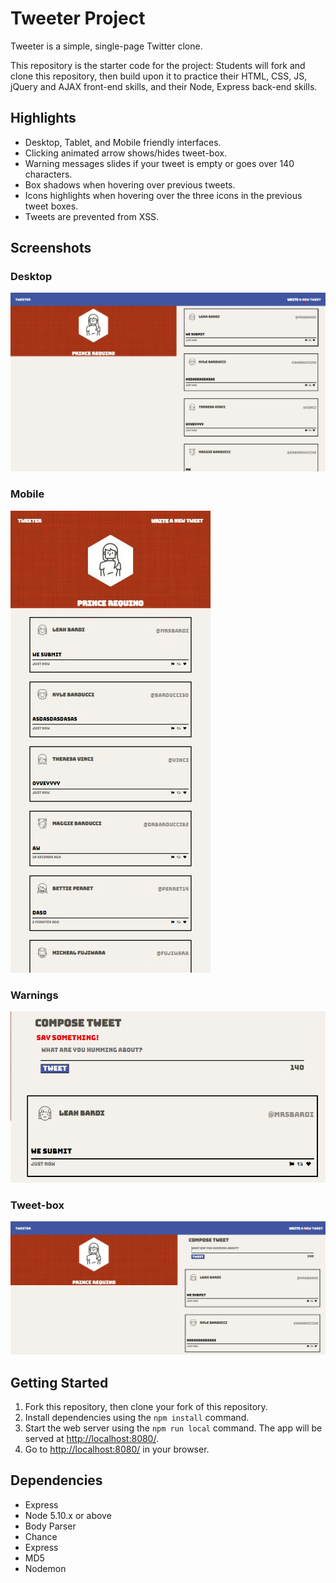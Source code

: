 # Tweeter Project

Tweeter is a simple, single-page Twitter clone.

This repository is the starter code for the project: Students will fork and clone this repository, then build upon it to practice their HTML, CSS, JS, jQuery and AJAX front-end skills, and their Node, Express back-end skills.

## Highlights
- Desktop, Tablet, and Mobile friendly interfaces.
- Clicking animated arrow shows/hides tweet-box.
- Warning messages slides if your tweet is empty or goes over 140 characters.
- Box shadows when hovering over previous tweets.
- Icons highlights when hovering over the three icons in the previous tweet boxes.
- Tweets are prevented from XSS.


## Screenshots

### Desktop 
!["Desktop"](https://github.com/princerequino/tweeter/blob/master/docs/desktop.JPG)
### Mobile
!["Mobile"](https://github.com/princerequino/tweeter/blob/master/docs/Mobile.JPG)
### Warnings
!["Warnings"](https://github.com/princerequino/tweeter/blob/master/docs/Warning.JPG)
### Tweet-box
!["Compose-A-Tweet"](https://github.com/princerequino/tweeter/blob/master/docs/Compose-Tweet.JPG)



## Getting Started

1. Fork this repository, then clone your fork of this repository.
2. Install dependencies using the `npm install` command.
3. Start the web server using the `npm run local` command. The app will be served at <http://localhost:8080/>.
4. Go to <http://localhost:8080/> in your browser.

## Dependencies

- Express
- Node 5.10.x or above
- Body Parser
- Chance
- Express
- MD5
- Nodemon
